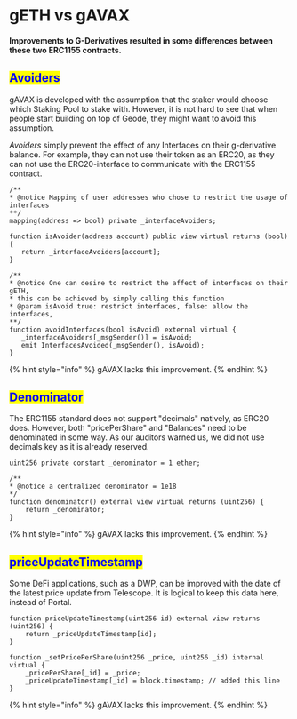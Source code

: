 # gETH vs gAVAX

#### Improvements to G-Derivatives resulted in some differences between these two ERC1155 contracts.

## <mark style="color:blue;">Avoiders</mark>

gAVAX is developed with the assumption that the staker would choose which Staking Pool to stake with. However, it is not hard to see that when people start building on top of Geode, they might want to avoid this assumption.&#x20;

_Avoiders_ simply prevent the effect of any Interfaces on their g-derivative balance. For example, they can not use their token as an ERC20, as they can not use the ERC20-interface to communicate with the ERC1155 contract.&#x20;

```solidity
/**
* @notice Mapping of user addresses who chose to restrict the usage of interfaces
**/
mapping(address => bool) private _interfaceAvoiders;

function isAvoider(address account) public view virtual returns (bool) {
   return _interfaceAvoiders[account];
}

/**
* @notice One can desire to restrict the affect of interfaces on their gETH,
* this can be achieved by simply calling this function
* @param isAvoid true: restrict interfaces, false: allow the interfaces,
**/
function avoidInterfaces(bool isAvoid) external virtual {
   _interfaceAvoiders[_msgSender()] = isAvoid;
   emit InterfacesAvoided(_msgSender(), isAvoid);
}
```

{% hint style="info" %}
gAVAX lacks this improvement.
{% endhint %}

## <mark style="color:blue;">Denominator</mark>

The ERC1155 standard does not support "decimals" natively, as ERC20 does. However, both "pricePerShare" and "Balances" need to be denominated in some way. As our auditors warned us, we did not use decimals key as it is already reserved.

```solidity
uint256 private constant _denominator = 1 ether;

/**
* @notice a centralized denominator = 1e18
*/
function denominator() external view virtual returns (uint256) {
    return _denominator;
}

```

{% hint style="info" %}
gAVAX lacks this improvement.
{% endhint %}

## <mark style="color:blue;">priceUpdateTimestamp</mark>

Some DeFi applications, such as a DWP, can be improved with the date of the latest price update from Telescope. It is logical to keep this data here, instead of Portal.

```solidity
function priceUpdateTimestamp(uint256 id) external view returns (uint256) {
    return _priceUpdateTimestamp[id];
}

function _setPricePerShare(uint256 _price, uint256 _id) internal virtual {
    _pricePerShare[_id] = _price;
    _priceUpdateTimestamp[_id] = block.timestamp; // added this line
}
```

{% hint style="info" %}
gAVAX lacks this improvement.
{% endhint %}
